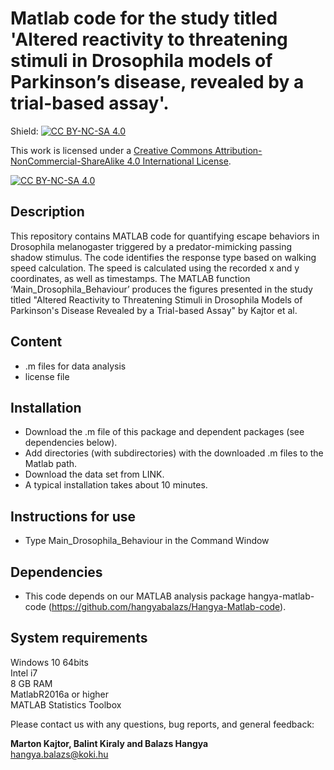 # Matlab code for the study titled 'Altered reactivity to threatening stimuli in Drosophila models of Parkinson’s disease, revealed by a trial-based assay'.

Shield: [![CC BY-NC-SA 4.0][cc-by-nc-sa-shield]][cc-by-nc-sa]

This work is licensed under a [Creative Commons Attribution-NonCommercial-ShareAlike 4.0 International License][cc-by-nc-sa].

[![CC BY-NC-SA 4.0][cc-by-nc-sa-image]][cc-by-nc-sa]

[cc-by-nc-sa]: http://creativecommons.org/licenses/by-nc-sa/4.0/
[cc-by-nc-sa-image]: https://licensebuttons.net/l/by-nc-sa/4.0/88x31.png
[cc-by-nc-sa-shield]: https://img.shields.io/badge/License-CC%20BY--NC--SA%204.0-lightgrey.svg

## Description

This repository contains MATLAB code for quantifying escape behaviors in Drosophila melanogaster triggered by a predator-mimicking passing shadow stimulus. The code identifies the response type based on walking speed calculation. The speed is calculated using the recorded x and y coordinates, as well as timestamps.
The MATLAB function ‘Main_Drosophila_Behaviour’ produces the figures presented in the study titled "Altered Reactivity to Threatening Stimuli in Drosophila Models of Parkinson's Disease Revealed by a Trial-based Assay" by Kajtor et al.

## Content

- .m files for data analysis
- license file

## Installation

- Download the .m file of this package and dependent packages (see dependencies below).
- Add directories (with subdirectories) with the downloaded .m files to the Matlab path.
- Download the data set from LINK.
- A typical installation takes about 10 minutes. 

## Instructions for use

- Type Main_Drosophila_Behaviour in the Command Window

## Dependencies

- This code depends on our MATLAB analysis package hangya-matlab-code (https://github.com/hangyabalazs/Hangya-Matlab-code).

## System requirements  

Windows 10 64bits  
Intel i7  
8 GB RAM  
MatlabR2016a or higher  
MATLAB Statistics Toolbox  

Please contact us with any questions, bug reports, and general feedback:

**Marton Kajtor, Balint Kiraly and Balazs Hangya**  
hangya.balazs@koki.hu
